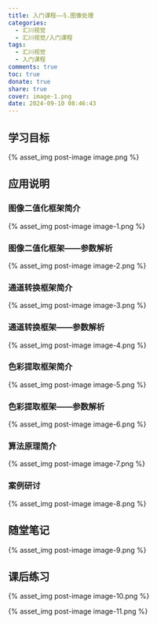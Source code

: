 ```yaml
---
title: 入门课程——5.图像处理
categories:
  - 汇川视觉
  - 汇川视觉/入门课程
tags:
  - 汇川视觉
  - 入门课程
comments: true
toc: true
donate: true
share: true
cover: image-1.png
date: 2024-09-10 08:46:43
---
```


## 学习目标

{% asset_img post-image image.png %}

## 应用说明

### 图像二值化框架简介

{% asset_img post-image image-1.png %}

### 图像二值化框架——参数解析

{% asset_img post-image image-2.png %}

### 通道转换框架简介

{% asset_img post-image image-3.png %}

### 通道转换框架——参数解析

{% asset_img post-image image-4.png %}

### 色彩提取框架简介

{% asset_img post-image image-5.png %}

### 色彩提取框架——参数解析

{% asset_img post-image image-6.png %}

### 算法原理简介

{% asset_img post-image image-7.png %}

### 案例研讨

{% asset_img post-image image-8.png %}

## 随堂笔记

{% asset_img post-image image-9.png %}

## 课后练习

{% asset_img post-image image-10.png %}

{% asset_img post-image image-11.png %}

